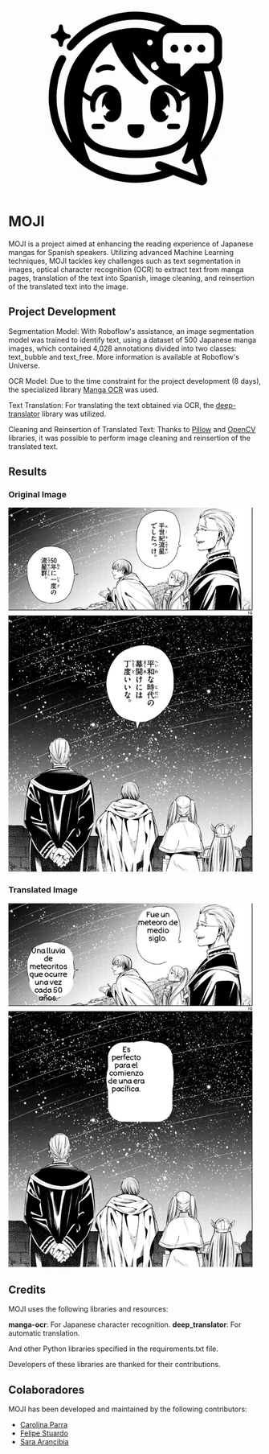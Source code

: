 <div align="center">
    <img src="front/favicon.png" alt="MOJI">
</div>

# MOJI
MOJI is a project aimed at enhancing the reading experience of Japanese mangas for Spanish speakers. Utilizing advanced Machine Learning techniques, MOJI tackles key challenges such as text segmentation in images, optical character recognition (OCR) to extract text from manga pages, translation of the text into Spanish, image cleaning, and reinsertion of the translated text into the image.

## Project Development

Segmentation Model: With Roboflow's assistance, an image segmentation model was trained to identify text, using a dataset of 500 Japanese manga images, which contained 4,028 annotations divided into two classes: text_bubble and text_free. More information is available at Roboflow's Universe.

OCR Model: Due to the time constraint for the project development (8 days), the specialized library [Manga OCR](https://github.com/kha-white/manga-ocr) was used.

Text Translation: For translating the text obtained via OCR, the [deep-translator](https://github.com/nidhaloff/deep-translator) library was utilized.

Cleaning and Reinsertion of Translated Text: Thanks to [Pillow](https://pypi.org/project/pillow/) and [OpenCV](https://pypi.org/project/opencv-python/) libraries, it was possible to perform image cleaning and reinsertion of the translated text.

## Results

### Original Image

![Imagen Original](moji/example/original_image.jpg)

### Translated Image
![Imagen Traducida](moji/example/processed_image.jpg)

## Credits

MOJI uses the following libraries and resources:

**manga-ocr**: For Japanese character recognition.
**deep_translator**: For automatic translation.

And other Python libraries specified in the requirements.txt file.

Developers of these libraries are thanked for their contributions.

## Colaboradores
MOJI has been developed and maintained by the following contributors:

- [Carolina Parra](https://github.com/cparran)
- [Felipe Stuardo](https://github.com/felipe-stuardo)
- [Sara Arancibia](https://github.com/sarabarancibiag)
